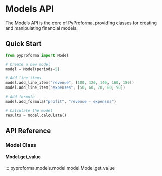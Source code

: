 # Models API

The Models API is the core of PyProforma, providing classes for creating and manipulating financial models.

## Quick Start

```python
from pyproforma import Model

# Create a new model
model = Model(periods=5)

# Add line items
model.add_line_item("revenue", [100, 120, 140, 160, 180])
model.add_line_item("expenses", [50, 60, 70, 80, 90])

# Add formula
model.add_formula("profit", "revenue - expenses")

# Calculate the model
results = model.calculate()
```

## API Reference

### Model Class

#### Model.get_value

::: pyproforma.models.model.model.Model.get_value


